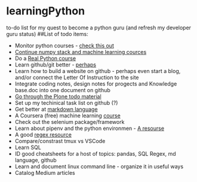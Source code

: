 # learningPython
to-do list for my quest to become a python guru (and refresh my developer guru status)
##List of todo items:
* Monitor python courses - [check this out](https://medium.com/better-programming/my-favorite-free-courses-to-learn-python-in-depth-95eb9508d042)
* [Continue numpy stack and machine learning cources](http://www.udemy.com/course/deep-learning-prerequisites-the-numpy-stack-in-python/learn/lecture/5857390#overview)
* Do a [Real Python course](https://realpython.com/start-here/)
* Learn github/git better  - [perhaps](http://git-scm.com/book/en/v2/Git-Branching-Basic-Branching-and-Merging)
* Learn how to build a website on github - perhaps even start a blog, and/or connect the Letter Of Instruction to the site
* Integrate coding notes, design notes for progects and Knowledge base.doc into one document on github
* [Go through the Plone todo material](http://tutorialtodoapp.readthedocs.org/en/latest/index.html)
* Set up my techinical task list on github (?)
* Get better at [markdown language](https://guides.github.com/features/mastering-markdown/)
* A Coursera (free) machine learning [course](https://www.coursera.org/learn/machine-learning)
* Check out the selenium package/framework
* Learn about pipenv and the python environmen - [A resourse](https://medium.com/better-programming/improve-your-python-package-management-with-pipenv-28093c007955)
* A good [regex resource](https://regex101.com/) 
* Compare/constrast tmux vs VSCode
* Learn SQL
* ID good cheatsheets for a host of topics: pandas, SQL Regex, md language, github
* Learn and document linux command line - organize it in useful ways
* Catalog Medium articles
